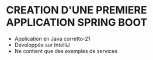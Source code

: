 # CREATION D'UNE PREMIERE APPLICATION SPRING BOOT
- Application en Java corretto-21
- Développée sur IntelliJ
- Ne contient que des exemples de services
